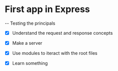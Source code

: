 # First app in Express
-- Testing the principals

- [x] Understand the request and response concepts 
- [x] Make a server 
- [x] Use modules to iteract with the root files
- [x] Learn something 

